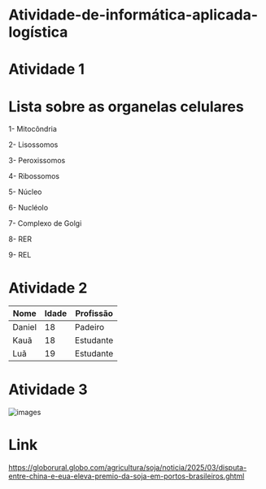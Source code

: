 # Atividade-de-informática-aplicada-logística

# Atividade 1 #
# Lista sobre as organelas celulares #

1- Mitocôndria

2- Lisossomos

3- Peroxissomos

4- Ribossomos

5- Núcleo

6- Nucléolo

7- Complexo de Golgi

8- RER

9- REL

# Atividade 2 #

| Nome   |  Idade  |  Profissão |
|--------|---------|------------|
| Daniel |   18    |   Padeiro  |
|  Kauã  |   18    |  Estudante |
|  Luã   |   19    |  Estudante |


# Atividade 3

![images](https://github.com/user-attachments/assets/6b6a2fef-3586-44ed-ac7d-8a580d64df39)

# Link
https://globorural.globo.com/agricultura/soja/noticia/2025/03/disputa-entre-china-e-eua-eleva-premio-da-soja-em-portos-brasileiros.ghtml
